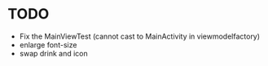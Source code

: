 # TODO

- Fix the MainViewTest (cannot cast to MainActivity in viewmodelfactory)
- enlarge font-size
- swap drink and icon
